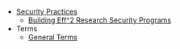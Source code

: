 * [Security Practices](index.md)
    * [Building Eff^2 Research Security Programs](building-eff-rsp.md)
* Terms
    * [General Terms](terms.md)
